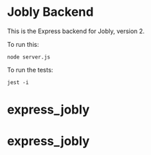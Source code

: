 # Jobly Backend

This is the Express backend for Jobly, version 2.

To run this:

    node server.js
    
To run the tests:

    jest -i
# express_jobly
# express_jobly
